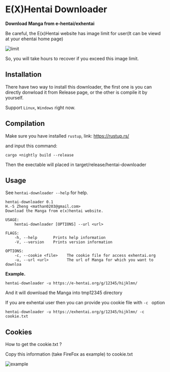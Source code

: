 # E(X)Hentai Downloader


**Download Manga from e-hentai/exhentai**

Be careful, the E(x)Hentai website has image limit for user(It can be viewd at your ehentai home page) 

![limit](https://i.imgur.com/OglhmK5.png)

So, you will take hours to recover if you exceed this image limit.

## Installation

There have two way to install this downloader, the first one is you can directly donwload it from Release page, or the other is compile it by yourself.

Support `Linux`, `Windows` right now.

## Compilation

Make sure you have installed `rustup`, link: https://rustup.rs/

and input this command:

```
cargo +nightly build --release
```

Then the exectable will placed in target/release/hentai-downloader

## Usage

See `hentai-downloader --help` for help.

```
hentai-downloader 0.1
H.-S Zheng <mathan0203@gmail.com>
Download the Manga from e(x)hentai website.

USAGE:
    hentai-downloader [OPTIONS] --url <url>

FLAGS:
    -h, --help       Prints help information
    -V, --version    Prints version information

OPTIONS:
    -c, --cookie <file>    The cookie file for access exhentai.org
    -u, --url <url>        The url of Manga for which you want to downloa

```


**Example.**

`hentai-downloader -u https://e-hentai.org/g/12345/hijklmn/ `

And it will download the Manga into tmp12345 directory

If you are exhentai user then you can provide you cookie file with `-c ` option

`hentai-downloader -u https://exhentai.org/g/12345/hijklmn/ -c cookie.txt`

## Cookies

How to get the cookie.txt ?

Copy this information (take FireFox as example) to cookie.txt

![example](https://i.imgur.com/kUBPTyn.png)
